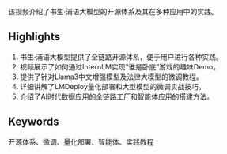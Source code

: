 该视频介绍了书生·浦语大模型的开源体系及其在多种应用中的实践。

## Highlights
1. 书生·浦语大模型提供了全链路开源体系，便于用户进行各种实践。
2. 视频展示了如何通过InternLM实现“谁是卧底”游戏的趣味Demo。
3. 提供了针对Llama3中文增强模型及法律大模型的微调教程。
4. 详细讲解了LMDeploy量化部署和大型模型的微调实战技巧。
5. 介绍了AI时代数据应用的全链路工厂和智能体应用的搭建方法。
## Keywords
开源体系、微调、量化部署、智能体、实践教程